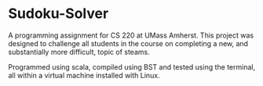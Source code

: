 # Sudoku-Solver
A programming assignment for CS 220 at UMass Amherst. This project was designed to challenge all students in the course on completing a new, and substantially more difficult, topic of steams.

Programmed using scala, compiled using BST and tested using the terminal, all within a virtual machine installed with Linux.
